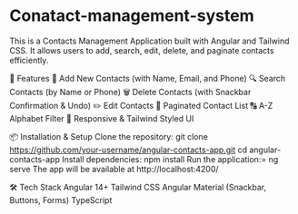# Conatact-management-system
This is a Contacts Management Application built with Angular and Tailwind CSS. It allows users to add, search, edit, delete, and paginate contacts efficiently.


🚀 Features
📌 Add New Contacts (with Name, Email, and Phone)
🔍 Search Contacts (by Name or Phone)
🗑 Delete Contacts (with Snackbar Confirmation & Undo)
✏ Edit Contacts
📄 Paginated Contact List
🔠 A-Z Alphabet Filter
🌙 Responsive & Tailwind Styled UI


📦 Installation & Setup
Clone the repository:
git clone https://github.com/your-username/angular-contacts-app.git
cd angular-contacts-app
Install dependencies:
npm install
Run the application:=
ng serve
The app will be available at http://localhost:4200/

🛠 Tech Stack
Angular 14+
Tailwind CSS
Angular Material (Snackbar, Buttons, Forms)
TypeScript
